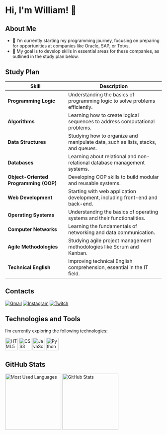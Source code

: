 # Hi, I'm William! 👋

## About Me

- 🌱 I’m currently starting my programming journey, focusing on preparing for opportunities at companies like Oracle, SAP, or Totvs.
- 🎯 My goal is to develop skills in essential areas for these companies, as outlined in the study plan below.

## Study Plan

| Skill                   | Description                                                                 |
|-------------------------|---------------------------------------------------------------------------|
| **Programming Logic**   | Understanding the basics of programming logic to solve problems efficiently. |
| **Algorithms**          | Learning how to create logical sequences to address computational problems. |
| **Data Structures**     | Studying how to organize and manipulate data, such as lists, stacks, and queues. |
| **Databases**           | Learning about relational and non-relational database management systems. |
| **Object-Oriented Programming (OOP)** | Developing OOP skills to build modular and reusable systems. |
| **Web Development**     | Starting with web application development, including front-end and back-end. |
| **Operating Systems**   | Understanding the basics of operating systems and their functionalities. |
| **Computer Networks**   | Learning the fundamentals of networking and data communication. |
| **Agile Methodologies** | Studying agile project management methodologies like Scrum and Kanban. |
| **Technical English**   | Improving technical English comprehension, essential in the IT field. |

## Contacts

[![Gmail](https://img.shields.io/badge/Email-D14836?style=for-the-badge&logo=gmail&logoColor=white)](mailto:daniludeke2@gmail.com)
[![Instagram](https://img.shields.io/badge/-Instagram-E4405F?style=for-the-badge&logo=instagram&logoColor=white)](https://www.instagram.com/will_ldk_)
[![Twitch](https://img.shields.io/badge/-Twitch-9146FF?style=for-the-badge&logo=twitch&logoColor=white)](https://www.twitch.tv/will_ldk_)


## Technologies and Tools

I’m currently exploring the following technologies:

<div>
  <img loading="lazy" src="https://cdn.jsdelivr.net/gh/devicons/devicon/icons/html5/html5-original.svg" width="40" height="40" alt="HTML5"/>
  <img loading="lazy" src="https://cdn.jsdelivr.net/gh/devicons/devicon/icons/css3/css3-original.svg" width="40" height="40" alt="CSS3"/>
  <img loading="lazy" src="https://cdn.jsdelivr.net/gh/devicons/devicon/icons/javascript/javascript-original.svg" width="40" height="40" alt="JavaScript"/>
  <img loading="lazy" src="https://cdn.jsdelivr.net/gh/devicons/devicon/icons/python/python-original.svg" width="40" height="40" alt="Python"/>
</div>

## GitHub Stats

<div>
  <img loading="lazy" height="180em" src="https://github-readme-stats.vercel.app/api/top-langs/?username=williamldk&layout=compact&langs_count=7&theme=dracula" alt="Most Used Languages"/>
  <img loading="lazy" height="180em" src="https://github-readme-stats.vercel.app/api?username=williamldk&show_icons=true&theme=dracula&include_all_commits=true&count_private=true" alt="GitHub Stats"/>
</div>

